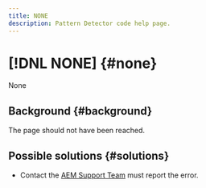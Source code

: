 ```yaml
---
title: NONE
description: Pattern Detector code help page.
---
```


# [!DNL NONE] {#none}

None

## Background {#background}

The page should not have been reached.

## Possible solutions {#solutions}

* Contact the [AEM Support Team](https://helpx.adobe.com/enterprise/using/support-for-experience-cloud.html) must report the error.
